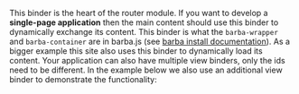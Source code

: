 This binder is the heart of the router module. If you want to develop a **single-page application** then the main content should use this binder to dynamically exchange its content. This binder is what the `barba-wrapper` and `barba-container` are in barba.js (see [barba install documentation](https://barba.js.org/v1/installation.html)). As a bigger example this site also uses this binder to dynamically load its content. Your application can also have multiple view binders, only the ids need to be different. In the example below we also use an additional view binder to demonstrate the functionality:

<rv-bind-content class="pt-3">
  <template>
    <rv-example-tabs class="pt-3" handle="view-binder">
      <template type="single-html-file">
        <div
          id="example-view"
          rv-view="{'containerSelector': '#example-view-container', 'datasetToModel': true, 'changeBrowserUrl': false}"
        >
          <div id="example-view-container">
            <p>
              This is the content of the element with the rv-view binder.
            </p>
            <button rv-route="{'url': '/pages/router-example-view-page', 'viewId': 'example-view'}" class="btn btn-danger m-3">Click to load a page</button>
          </div>
        </div>
      </template>
    </rv-example-tabs>
  </template>
</rv-bind-content>
